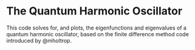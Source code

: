 # The Quantum Harmonic Oscillator

This code solves for, and plots, the eigenfunctions and eigenvalues of a quantum harmonic oscillator, based on the finite difference method code introduced by @mholtrop.
